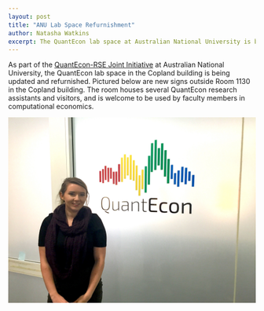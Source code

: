 ```yaml
---
layout: post
title: "ANU Lab Space Refurnishment"
author: Natasha Watkins
excerpt: The QuantEcon lab space at Australian National University is being updated and refurnished, as part of the QuantEcon-RSE Joint Initiative.
---
```


As part of the [QuantEcon-RSE Joint Initiative](https://quantecon.org/quantecon-rse-joint-intitiative) at Australian National University, the QuantEcon lab space in the Copland building is being updated and refurnished. Pictured below are new signs outside Room 1130 in the Copland building. The room houses several QuantEcon research assistants and visitors, and is welcome to be used by faculty members in computational economics.

![lab space](/assets/img/2017-06-14-13.39.40.jpg)